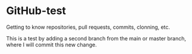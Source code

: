 # GitHub-test
Getting to know repositories, pull requests, commits, clonning, etc. 


This is a test by adding a second branch from the main or master branch, where I will commit this new change. 
